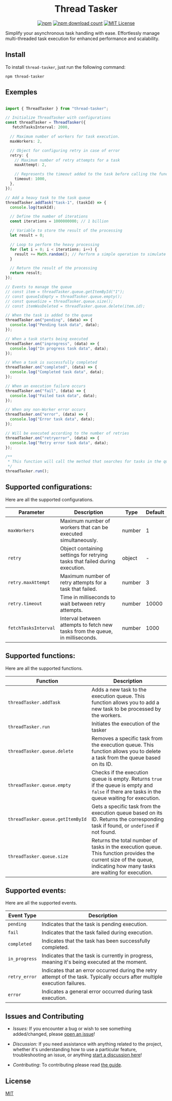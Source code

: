 # <div align="center">Thread Tasker</div>

<div align="center">

[![npm](https://img.shields.io/npm/v/thread-tasker.svg)](https://www.npmjs.com/package/thread-tasker 'View this project on NPM')
[![npm download count](https://img.shields.io/npm/dm/thread-tasker)](https://www.npmjs.com/package/thread-tasker)
[![MIT License](https://img.shields.io/npm/l/thread-tasker.svg)](#license)

</div>

Simplify your asynchronous task handling with ease. Effortlessly manage multi-threaded task execution for enhanced performance and scalability.


## Install

To install `thread-tasker`, just run the following command:

```shell
npm thread-tasker
```

## Exemples

```typescript

import { ThreadTasker } from "thread-tasker";

// Initialize ThreadTasker with configurations
const threadTasker = ThreadTasker({
   fetchTasksInterval: 2000,

  // Maximum number of workers for task execution.
  maxWorkers: 2,

  // Object for configuring retry in case of error
  retry: {
    // Maximum number of retry attempts for a task
    maxAttempt: 2,

    // Represents the timeout added to the task before calling the function
    timeout: 1000,
  },
});

// Add a heavy task to the task queue
threadTasker.addTask("task-1", (taskId) => {
  console.log(taskId);

  // Define the number of iterations
  const iterations = 1000000000; // 1 billion

  // Variable to store the result of the processing
  let result = 0;

  // Loop to perform the heavy processing
  for (let i = 0; i < iterations; i++) {
    result += Math.random(); // Perform a simple operation to simulate the processing
  }

  // Return the result of the processing
  return result;
});

// Events to manage the queue
// const item = threadTasker.queue.getItemById("1");
// const queueIsEmpty = threadTasker.queue.empty();
// const queueSize = threadTasker.queue.size();
// const itemWasDeleted = threadTasker.queue.delete(item.id);

// When the task is added to the queue
threadTasker.on("pending", (data) => {
  console.log("Pending task data", data);
});

// When a task starts being executed
threadTasker.on("inprogress", (data) => {
  console.log("In progress task data", data);
});

// When a task is successfully completed
threadTasker.on("completed", (data) => {
  console.log("Completed task data", data);
});

// When an execution failure occurs
threadTasker.on("fail", (data) => {
  console.log("Failed task data", data);
});

// When any non-Worker error occurs
threadTasker.on("error", (data) => {
  console.log("Error task data", data);
});

// Will be executed according to the number of retries
threadTasker.on("retryerror", (data) => {
  console.log("Retry error task data", data);
});

/**
 * This function will call the method that searches for tasks in the queue every X seconds.
 */
threadTasker.run();
```



## Supported configurations:

Here are all the supported configurations.


| Parameter           | Description                                                                                     | Type     | Default |
|---------------------|-------------------------------------------------------------------------------------------------|----------|---------|
| `maxWorkers`        | Maximum number of workers that can be executed simultaneously.                                 | number   | 1       |
| `retry`             | Object containing settings for retrying tasks that failed during execution.                    | object   | -       |
| `retry.maxAttempt`  | Maximum number of retry attempts for a task that failed.                                        | number   | 3       |
| `retry.timeout`     | Time in milliseconds to wait between retry attempts.                                             | number   | 10000   |
| `fetchTasksInterval`| Interval between attempts to fetch new tasks from the queue, in milliseconds.                    | number   | 1000    |



## Supported functions:

Here are all the supported functions.

| Function                       | Description                                                                                                                                                  |
|--------------------------------|--------------------------------------------------------------------------------------------------------------------------------------------------------------|
| `threadTasker.addTask`         | Adds a new task to the execution queue. This function allows you to add a new task to be processed by the workers.                                          |
| `threadTasker.run`             | Initiates the execution of the tasker                 |
| `threadTasker.queue.delete`    | Removes a specific task from the execution queue. This function allows you to delete a task from the queue based on its ID.                                   |
| `threadTasker.queue.empty`     | Checks if the execution queue is empty. Returns `true` if the queue is empty and `false` if there are tasks in the queue waiting for execution.           |
| `threadTasker.queue.getItemById`| Gets a specific task from the execution queue based on its ID. Returns the corresponding task if found, or `undefined` if not found.                      |
| `threadTasker.queue.size`      | Returns the total number of tasks in the execution queue. This function provides the current size of the queue, indicating how many tasks are waiting for execution. |


## Supported events:

Here are all the supported events.

| Event Type  | Description                                                                                                              |
|-------------|--------------------------------------------------------------------------------------------------------------------------|
| `pending`     | Indicates that the task is pending execution.                                                                             |
| `fail`        | Indicates that the task failed during execution.                                                                          |
| `completed`   | Indicates that the task has been successfully completed.                                                                 |
| `in_progress` | Indicates that the task is currently in progress, meaning it's being executed at the moment.                              |
| `retry_error` | Indicates that an error occurred during the retry attempt of the task. Typically occurs after multiple execution failures. |
| `error`       | Indicates a general error occurred during task execution.                                                                 |

## Issues and Contributing

- *Issues:* If you encounter a bug or wish to see something added/changed, please [open an issue](https://github.com/JeffersonGibin/thread-tasker/issues/new)!

- *Discussion:* If you need assistance with anything related to the project, whether it's understanding how to use a particular feature, troubleshooting an issue, or anything [start a discussion here](https://github.com/JeffersonGibin/thread-tasker/discussions/new)!
- *Contributing*: To contributing please read [the guide](contributing.md).

## License

[MIT](https://choosealicense.com/licenses/mit/)